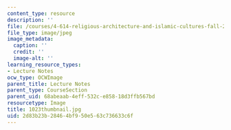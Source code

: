 ```yaml
---
content_type: resource
description: ''
file: /courses/4-614-religious-architecture-and-islamic-cultures-fall-2002/2d83b23b28464bf950e563c736633c6f_1023thumbnail.jpg
file_type: image/jpeg
image_metadata:
  caption: ''
  credit: ''
  image-alt: ''
learning_resource_types:
- Lecture Notes
ocw_type: OCWImage
parent_title: Lecture Notes
parent_type: CourseSection
parent_uid: 68abeaab-4eff-532c-e858-18d3ffb567bd
resourcetype: Image
title: 1023thumbnail.jpg
uid: 2d83b23b-2846-4bf9-50e5-63c736633c6f
---
```

